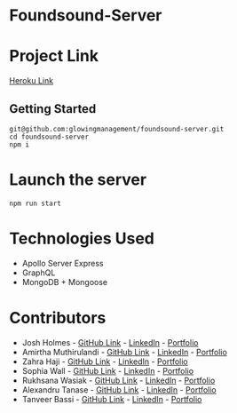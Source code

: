 # Foundsound-Server

# Project Link

[Heroku Link](https://shielded-springs-74302.herokuapp.com/)

## Getting Started

```
git@github.com:glowingmanagement/foundsound-server.git
cd foundsound-server
npm i
```

# Launch the server

```
npm run start
```

# Technologies Used

- Apollo Server Express
- GraphQL
- MongoDB + Mongoose

# Contributors

- Josh Holmes - [GitHub Link](https://github.com/glowingmanagement) - [LinkedIn](https://www.linkedin.com/in/joshholmes22/) - [Portfolio](https://glowingmanagement.github.io/my-portfolio/)
- Amirtha Muthirulandi - [GitHub Link](https://github.com/amirtha-coder) - [LinkedIn](https://www.linkedin.com/in/a-m-9518071ab/) - [Portfolio](https://amirtha-coder.github.io/react-portfolio/)
- Zahra Haji - [GitHub Link](https://github.com/zahrahaji10) - [LinkedIn](https://www.linkedin.com/in/zahra-haji-3baab1191/) - [Portfolio](https://zahrahaji10.github.io/personal-portfolio/)
- Sophia Wall - [GitHub Link](https://github.com/sophia4422) - [LinkedIn](https://www.linkedin.com/in/sophia-wall/) - [Portfolio](https://sophia4422.github.io/my-react-portfolio/)
- Rukhsana Wasiak - [GitHub Link](https://github.com/roxywasiak) - [LinkedIn](https://www.linkedin.com/in/rukhsana-wasiak-43561a94/) - [Portfolio](https://roxywasiak.github.io/personal-portfolio-project/)
- Alexandru Tanase - [GitHub Link](https://github.com/talexandru1987) - [LinkedIn](https://www.linkedin.com/in/alexandru--tanase/) - [Portfolio](https://talexandru1987.github.io/portfolio/)
- Tanveer Bassi - [GitHub Link](https://github.com/TanveerBassi) - [LinkedIn](https://www.linkedin.com/in/tanveer-bassi-0abb80104/) - [Portfolio](https://tanveerbassi.github.io/react-portfolio/)

